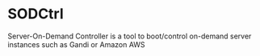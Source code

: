 SODCtrl
=========

Server-On-Demand Controller is a tool to boot/control on-demand server instances such as Gandi or Amazon AWS

